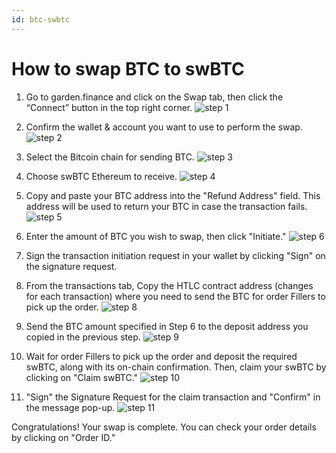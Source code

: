 ```yaml
---
id: btc-swbtc
---
```


# How to swap BTC to swBTC

1. Go to garden.finance and click on the Swap tab, then click the “Connect” button in the top right corner.
   ![step 1](../../images/guide-btc-swbtc-1.png)

2. Confirm the wallet & account you want to use to perform the swap.
   ![step 2](../../images/guide-btc-swbtc-2.png)

3. Select the Bitcoin chain for sending BTC. 
   ![step 3](../../images/guide-btc-swbtc-3.png)

4. Choose swBTC Ethereum to receive. 
   ![step 4](../../images/guide-btc-swbtc-4.png)

5. Copy and paste your BTC address into the "Refund Address" field. This address will be used to return your BTC in case the transaction fails.  
   ![step 5](../../images/guide-btc-swbtc-5.png)

6. Enter the amount of BTC you wish to swap, then click "Initiate." 
   ![step 6](../../images/guide-btc-swbtc-6.png)

7. Sign the transaction initiation request in your wallet by clicking "Sign" on the signature request. 

8. From the transactions tab, Copy the HTLC contract address (changes for each transaction) where you need to send the BTC for order Fillers to pick up the order. 
   ![step 8](../../images/guide-btc-swbtc-8.png)

9. Send the BTC amount specified in Step 6 to the deposit address you copied in the previous step. 
   ![step 9](../../images/guide-btc-swbtc-9.png)

10. Wait for order Fillers to pick up the order and deposit the required swBTC, along with its on-chain confirmation. Then, claim your swBTC by clicking on "Claim swBTC." 
    ![step 10](../../images/guide-btc-swbtc-10.png)

11. "Sign" the Signature Request for the claim transaction and "Confirm" in the message pop-up. 
    ![step 11](../../images/guide-btc-swbtc-11.png)

Congratulations! Your swap is complete. You can check your order details by clicking on "Order ID."